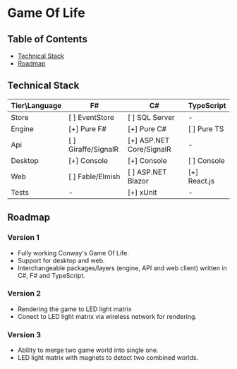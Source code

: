 # Game Of Life

## Table of Contents
- [Technical Stack](#tech-stack)
- [Roadmap](#roadmap)


## Technical Stack <a name="tech-stack"></a>

|Tier\Language  |F#                         |C#                         |TypeScript     |
|---            |---                        |---                        |---            |
|Store          |[ ] EventStore             |[ ] SQL Server             |-              |
|Engine         |[+] Pure F#                |[+] Pure C#                |[ ] Pure TS    |
|Api            |[ ] Giraffe/SignalR        |[+] ASP.NET Core/SignalR   |-              |
|Desktop        |[+] Console                |[+] Console                |[ ] Console    |
|Web            |[ ] Fable/Elmish           |[ ] ASP.NET Blazor         |[+] React.js   |
|Tests          |-                          |[+] xUnit                  |-              |

## Roadmap <a name="roadmap"></a>

### Version 1
- Fully working Conway's Game Of Life.
- Support for desktop and web.
- Interchangeable packages/layers (engine, API and web client) written in C#, F# and TypeScript.

### Version 2
- Rendering the game to LED light matrix
- Conect to LED light matrix via wireless network for rendering.

### Version 3
- Ability to merge two game world into single one.
- LED light matrix with magnets to detect two combined worlds.
